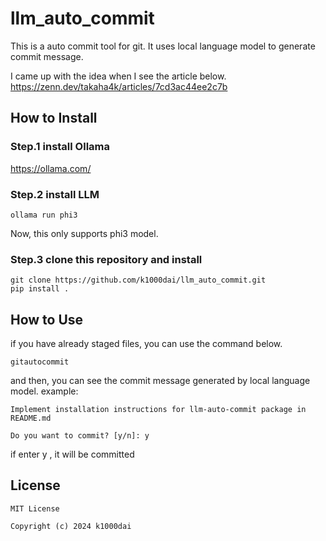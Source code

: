 # llm_auto_commit

This is a auto commit tool for git.
It uses local language model to generate commit message.

I came up with the idea when I see the article below.
https://zenn.dev/takaha4k/articles/7cd3ac44ee2c7b

## How to Install
### Step.1 install Ollama

 https://ollama.com/

### Step.2 install LLM
```
ollama run phi3
```
Now, this only supports phi3 model.
### Step.3 clone this repository and install
```
git clone https://github.com/k1000dai/llm_auto_commit.git
pip install .
```

## How to Use
if you have already staged files, you can use the command below.
```
gitautocommit
```
and then, you can see the commit message generated by local language model.
example:
```
Implement installation instructions for llm-auto-commit package in README.md
    
Do you want to commit? [y/n]: y
```
if enter y , it will be committed

## License
```
MIT License

Copyright (c) 2024 k1000dai
```
